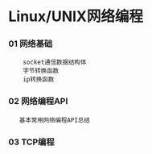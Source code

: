 # Linux/UNIX网络编程

### 01 网络基础
```
    socket通信数据结构体
    字节转换函数
    ip转换函数
```

### 02 网络编程API
```
   基本常用网络编程API总结
```

### 03 TCP编程
```

```





